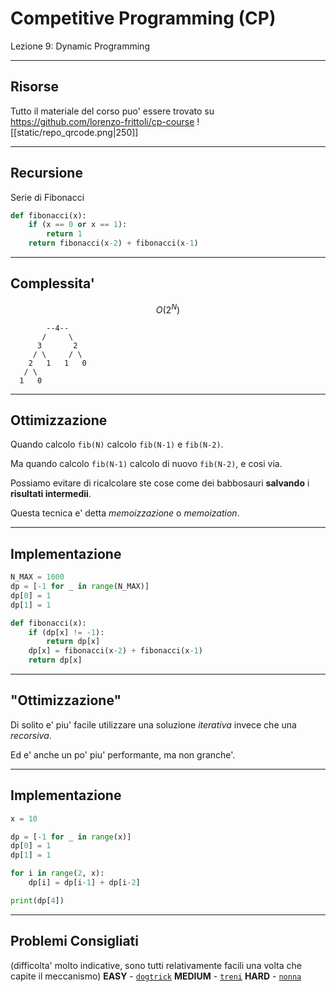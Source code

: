 # Competitive Programming (CP)
Lezione 9: Dynamic Programming

---

## Risorse
Tutto il materiale del corso puo' essere trovato su https://github.com/lorenzo-frittoli/cp-course
![[static/repo_qrcode.png|250]]

---

## Recursione
Serie di Fibonacci
```py
def fibonacci(x):
    if (x == 0 or x == 1):
        return 1
    return fibonacci(x-2) + fibonacci(x-1)
```

---

## Complessita'
$$O(2^N)$$
```
        --4--
       /     \
      3       2
     / \     / \
    2   1   1   0
   / \
  1   0
```

---

## Ottimizzazione
Quando calcolo `fib(N)` calcolo `fib(N-1)` e `fib(N-2)`.

Ma quando calcolo `fib(N-1)` calcolo di nuovo `fib(N-2)`, e cosi via.

Possiamo evitare di ricalcolare ste cose come dei babbosauri **salvando** i **risultati intermedii**.

Questa tecnica e' detta *memoizzazione* o *memoization*.

---

## Implementazione
```py
N_MAX = 1000
dp = [-1 for _ in range(N_MAX)]
dp[0] = 1
dp[1] = 1

def fibonacci(x):
    if (dp[x] != -1):
        return dp[x]
    dp[x] = fibonacci(x-2) + fibonacci(x-1)
    return dp[x]
```

---

## "Ottimizzazione"
Di solito e' piu' facile utilizzare una soluzione *iterativa* invece che una *recorsiva*.

Ed e' anche un po' piu' performante, ma non granche'.

---

## Implementazione
```py
x = 10

dp = [-1 for _ in range(x)]
dp[0] = 1
dp[1] = 1

for i in range(2, x):
    dp[i] = dp[i-1] + dp[i-2]

print(dp[4])
```

---

## Problemi Consigliati
(difficolta' molto indicative, sono tutti relativamente facili una volta che capite il meccanismo)
**EASY** - [`dogtrick`](https://training.olinfo.it/task/ois_dogtrick)
**MEDIUM** - [`treni`](https://training.olinfo.it/task/preoii_treni)
**HARD** - [`nonna`](https://training.olinfo.it/task/ois_nonna)
